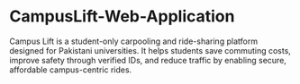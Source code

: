 # CampusLift-Web-Application
Campus Lift is a student-only carpooling and ride-sharing platform designed for Pakistani universities. It helps students save commuting costs, improve safety through verified IDs, and reduce traffic by enabling secure, affordable campus-centric rides.
